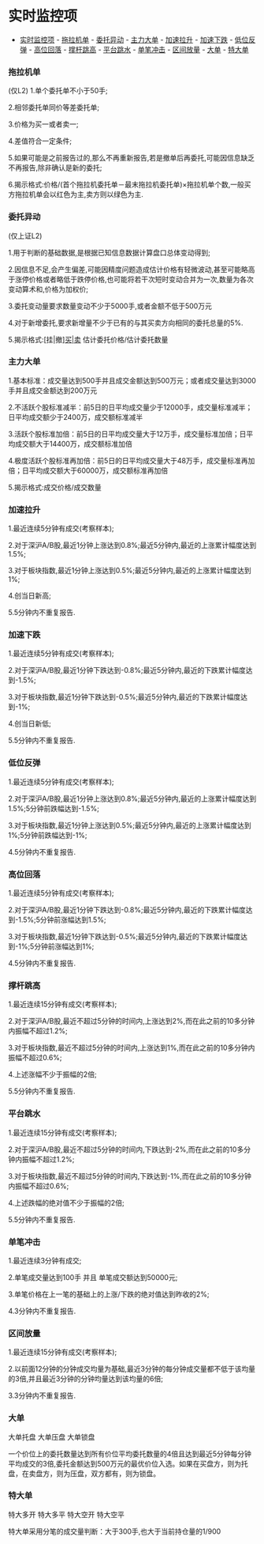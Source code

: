 # 实时监控项
<!-- TOC -->

- [实时监控项](#实时监控项)
        - [拖拉机单](#拖拉机单)
        - [委托异动](#委托异动)
        - [主力大单](#主力大单)
        - [加速拉升](#加速拉升)
        - [加速下跌](#加速下跌)
        - [低位反弹](#低位反弹)
        - [高位回落](#高位回落)
        - [撑杆跳高](#撑杆跳高)
        - [平台跳水](#平台跳水)
        - [单笔冲击](#单笔冲击)
        - [区间放量](#区间放量)
        - [大单](#大单)
        - [特大单](#特大单)

<!-- /TOC -->

### 拖拉机单
(仅L2)	1.单个委托单不小于50手;

2.相邻委托单同价等差委托单;

3.价格为买一或者卖一;

4.差值符合一定条件;

5.如果可能是之前报告过的,那么不再重新报告,若是撤单后再委托,可能因信息缺乏不再报告,除非确认是新的委托;

6.揭示格式:价格/(首个拖拉机委托单－最末拖拉机委托单)×拖拉机单个数,一般买方拖拉机单会以红色为主,卖方则以绿色为主.

### 委托异动
(仅上证L2)	

1.用于判断的基础数据,是根据已知信息数据计算盘口总体变动得到;

2.因信息不足,会产生偏差,可能因精度问题造成估计价格有轻微波动,甚至可能略高于涨停价格或者略低于跌停价格,也可能将若干次短时变动合并为一次,数量为各次变动算术和,价格为加权价;

3.委托变动量要求数量变动不少于5000手,或者金额不低于500万元

4.对于新增委托,要求新增量不少于已有的与其买卖方向相同的委托总量的5%.

5.揭示格式:[挂|撤][买|卖](估) 估计委托价格/估计委托数量

### 主力大单	

1.基本标准：成交量达到500手并且成交金额达到500万元；或者成交量达到3000手并且成交金额达到200万元

2.不活跃个股标准减半：前5日的日平均成交量少于12000手，成交量标准减半；日平均成交额少于2400万，成交额标准减半

3.活跃个股标准加倍：前5日的日平均成交量大于12万手，成交量标准加倍；日平均成交额大于14400万，成交额标准加倍

4.极度活跃个股标准再加倍：前5日的日平均成交量大于48万手，成交量标准再加倍；日平均成交额大于60000万，成交额标准再加倍

5.揭示格式:成交价格/成交数量
### 加速拉升	

1.最近连续5分钟有成交(考察样本);

2.对于深沪A/B股,最近1分钟上涨达到0.8%;最近5分钟内,最近的上涨累计幅度达到1.5%;

3.对于板块指数,最近1分钟上涨达到0.5%;最近5分钟内,最近的上涨累计幅度达到1%;

4.创当日新高;

5.5分钟内不重复报告.

### 加速下跌	

1.最近连续5分钟有成交(考察样本);

2.对于深沪A/B股,最近1分钟下跌达到-0.8%;最近5分钟内,最近的下跌累计幅度达到-1.5%;

3.对于板块指数,最近1分钟下跌达到-0.5%;最近5分钟内,最近的下跌累计幅度达到-1%;

4.创当日新低;

5.5分钟内不重复报告.

### 低位反弹	

1.最近连续5分钟有成交(考察样本);

2.对于深沪A/B股,最近1分钟上涨达到0.8%;最近5分钟内,最近的上涨累计幅度达到1.5%;5分钟前跌幅达到-1.5%;

3.对于板块指数,最近1分钟上涨达到0.5%;最近5分钟内,最近的上涨累计幅度达到1%;5分钟前跌幅达到-1%;

4.5分钟内不重复报告.

### 高位回落	

1.最近连续5分钟有成交(考察样本);

2.对于深沪A/B股,最近1分钟下跌达到-0.8%;最近5分钟内,最近的下跌累计幅度达到-1.5%;5分钟前涨幅达到1.5%;

3.对于板块指数,最近1分钟下跌达到-0.5%;最近5分钟内,最近的下跌累计幅度达到-1%;5分钟前涨幅达到1%;

4.5分钟内不重复报告.

### 撑杆跳高	

1.最近连续15分钟有成交(考察样本);

2.对于深沪A/B股,最近不超过5分钟的时间内,上涨达到2%,而在此之前的10多分钟内振幅不超过1.2%;

3.对于板块指数,最近不超过5分钟的时间内,上涨达到1%,而在此之前的10多分钟内振幅不超过0.6%;

4.上述涨幅不少于振幅的2倍;

5.5分钟内不重复报告.

### 平台跳水	

1.最近连续15分钟有成交(考察样本);

2.对于深沪A/B股,最近不超过5分钟的时间内,下跌达到-2%,而在此之前的10多分钟内振幅不超过1.2%;

3.对于板块指数,最近不超过5分钟的时间内,下跌达到-1%,而在此之前的10多分钟内振幅不超过0.6%;

4.上述跌幅的绝对值不少于振幅的2倍;

5.5分钟内不重复报告.

### 单笔冲击	

1.最近连续3分钟有成交;

2.单笔成交量达到100手 并且 单笔成交额达到50000元;

3.单笔价格在上一笔的基础上的上涨/下跌的绝对值达到昨收的2%;

4.3分钟内不重复报告.

### 区间放量	

1.最近连续15分钟有成交(考察样本);

2.以前面12分钟的分钟成交均量为基础,最近3分钟的每分钟成交量都不低于该均量的3倍,并且最近3分钟的分钟均量达到该均量的6倍;

3.3分钟内不重复报告.

### 大单
大单托盘
大单压盘
大单锁盘	

一个价位上的委托数量达到所有价位平均委托数量的4倍且达到最近5分钟每分钟平均成交的3倍,委托金额达到500万元的最优价位入选。如果在买盘方，则为托盘，在卖盘方，则为压盘，双方都有，则为锁盘。

### 特大单
特大多开
特大多平
特大空开
特大空平	

特大单采用分笔的成交量判断：大于300手,也大于当前持仓量的1/900

